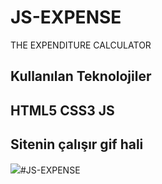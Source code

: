 <h1>JS-EXPENSE</h1>

THE EXPENDITURE CALCULATOR

<h2> Kullanılan Teknolojiler <h2>

HTML5 CSS3 JS

<h2> Sitenin çalışır gif hali </h2>

![](ekran.gif)#JS-EXPENSE